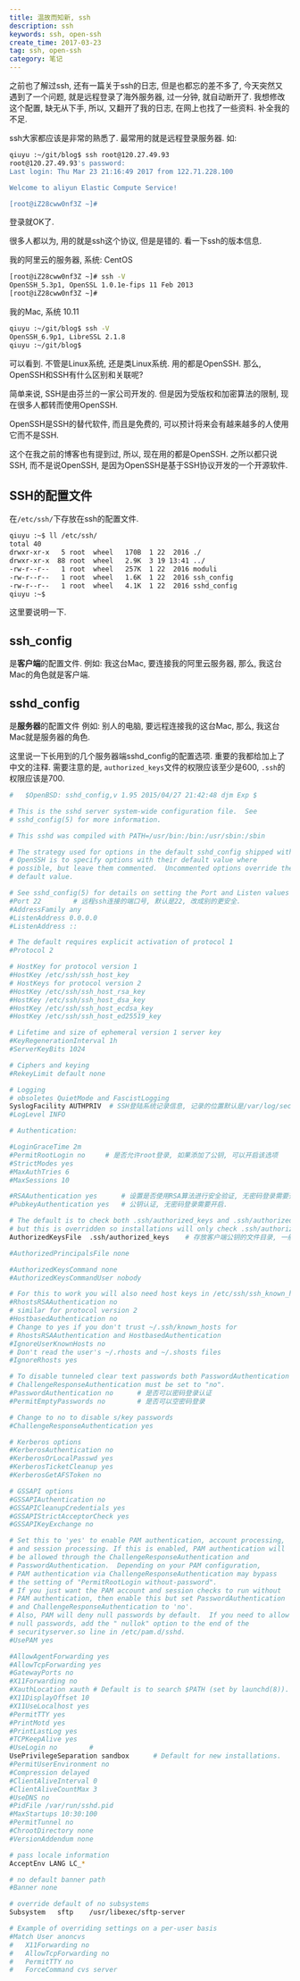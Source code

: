 ```yaml
---
title: 温故而知新, ssh
description: ssh
keywords: ssh, open-ssh
create_time: 2017-03-23
tag: ssh, open-ssh
category: 笔记
---
```


之前也了解过ssh, 还有一篇关于ssh的日志, 但是也都忘的差不多了, 今天突然又遇到了一个问题, 就是远程登录了海外服务器, 过一分钟, 就自动断开了. 我想修改这个配置, 缺无从下手, 所以, 又翻开了我的日志, 在网上也找了一些资料. 补全我的不足. 

ssh大家都应该是非常的熟悉了. 最常用的就是远程登录服务器. 如:

```bash
qiuyu :~/git/blog$ ssh root@120.27.49.93
root@120.27.49.93's password:
Last login: Thu Mar 23 21:16:49 2017 from 122.71.228.100

Welcome to aliyun Elastic Compute Service!

[root@iZ28cww0nf3Z ~]#
```

登录就OK了. 

很多人都以为, 用的就是ssh这个协议, 但是是错的. 
看一下ssh的版本信息. 

我的阿里云的服务器, 系统: CentOS

```bash
[root@iZ28cww0nf3Z ~]# ssh -V
OpenSSH_5.3p1, OpenSSL 1.0.1e-fips 11 Feb 2013
[root@iZ28cww0nf3Z ~]#
```

我的Mac, 系统 10.11

```bash
qiuyu :~/git/blog$ ssh -V
OpenSSH_6.9p1, LibreSSL 2.1.8
qiuyu :~/git/blog$
```

可以看到. 不管是Linux系统, 还是类Linux系统. 用的都是OpenSSH.
那么, OpenSSH和SSH有什么区别和关联呢? 

简单来说, SSH是由芬兰的一家公司开发的. 但是因为受版权和加密算法的限制, 现在很多人都转而使用OpenSSH.

OpenSSH是SSH的替代软件, 而且是免费的, 可以预计将来会有越来越多的人使用它而不是SSH.

这个在我之前的博客也有提到过, 所以, 现在用的都是OpenSSH. 之所以都只说SSH, 而不是说OpenSSH, 是因为OpenSSH是基于SSH协议开发的一个开源软件. 

## SSH的配置文件

在`/etc/ssh/`下存放在ssh的配置文件. 

```bash
qiuyu :~$ ll /etc/ssh/
total 40
drwxr-xr-x   5 root  wheel   170B  1 22  2016 ./
drwxr-xr-x  88 root  wheel   2.9K  3 19 13:41 ../
-rw-r--r--   1 root  wheel   257K  1 22  2016 moduli
-rw-r--r--   1 root  wheel   1.6K  1 22  2016 ssh_config
-rw-r--r--   1 root  wheel   4.1K  1 22  2016 sshd_config
qiuyu :~$
```

这里要说明一下.

## ssh_config

是**客户端**的配置文件.
例如: 我这台Mac, 要连接我的阿里云服务器, 那么, 我这台Mac的角色就是客户端.

## sshd_config
是**服务器**的配置文件
例如: 别人的电脑, 要远程连接我的这台Mac, 那么, 我这台Mac就是服务器的角色.

这里说一下长用到的几个服务器端sshd_config的配置选项. 
重要的我都给加上了中文的注释. 
需要注意的是, `authorized_keys`文件的权限应该至少是600, `.ssh`的权限应该是700.

```bash
#	$OpenBSD: sshd_config,v 1.95 2015/04/27 21:42:48 djm Exp $

# This is the sshd server system-wide configuration file.  See
# sshd_config(5) for more information.

# This sshd was compiled with PATH=/usr/bin:/bin:/usr/sbin:/sbin

# The strategy used for options in the default sshd_config shipped with
# OpenSSH is to specify options with their default value where
# possible, but leave them commented.  Uncommented options override the
# default value.

# See sshd_config(5) for details on setting the Port and Listen values on Mac OS X
#Port 22		# 远程ssh连接的端口号, 默认是22, 改成别的更安全. 
#AddressFamily any
#ListenAddress 0.0.0.0
#ListenAddress ::

# The default requires explicit activation of protocol 1
#Protocol 2

# HostKey for protocol version 1
#HostKey /etc/ssh/ssh_host_key
# HostKeys for protocol version 2
#HostKey /etc/ssh/ssh_host_rsa_key
#HostKey /etc/ssh/ssh_host_dsa_key
#HostKey /etc/ssh/ssh_host_ecdsa_key
#HostKey /etc/ssh/ssh_host_ed25519_key

# Lifetime and size of ephemeral version 1 server key
#KeyRegenerationInterval 1h
#ServerKeyBits 1024

# Ciphers and keying
#RekeyLimit default none

# Logging
# obsoletes QuietMode and FascistLogging
SyslogFacility AUTHPRIV  # SSH登陆系统记录信息, 记录的位置默认是/var/log/secure
#LogLevel INFO

# Authentication:

#LoginGraceTime 2m
#PermitRootLogin no		# 是否允许root登录, 如果添加了公钥, 可以开启该选项
#StrictModes yes
#MaxAuthTries 6
#MaxSessions 10

#RSAAuthentication yes		# 设置是否使用RSA算法进行安全验证, 无密码登录需要开启
#PubkeyAuthentication yes	# 公钥认证, 无密码登录需要开启.

# The default is to check both .ssh/authorized_keys and .ssh/authorized_keys2
# but this is overridden so installations will only check .ssh/authorized_keys
AuthorizedKeysFile	.ssh/authorized_keys	# 存放客户端公钥的文件目录, 一般都是~/.ssh/authorized_keys

#AuthorizedPrincipalsFile none

#AuthorizedKeysCommand none
#AuthorizedKeysCommandUser nobody

# For this to work you will also need host keys in /etc/ssh/ssh_known_hosts
#RhostsRSAAuthentication no
# similar for protocol version 2
#HostbasedAuthentication no
# Change to yes if you don't trust ~/.ssh/known_hosts for
# RhostsRSAAuthentication and HostbasedAuthentication
#IgnoreUserKnownHosts no
# Don't read the user's ~/.rhosts and ~/.shosts files
#IgnoreRhosts yes

# To disable tunneled clear text passwords both PasswordAuthentication and
# ChallengeResponseAuthentication must be set to "no".
#PasswordAuthentication no		# 是否可以密码登录认证
#PermitEmptyPasswords no		# 是否可以空密码登录

# Change to no to disable s/key passwords
#ChallengeResponseAuthentication yes

# Kerberos options
#KerberosAuthentication no
#KerberosOrLocalPasswd yes
#KerberosTicketCleanup yes
#KerberosGetAFSToken no

# GSSAPI options
#GSSAPIAuthentication no
#GSSAPICleanupCredentials yes
#GSSAPIStrictAcceptorCheck yes
#GSSAPIKeyExchange no

# Set this to 'yes' to enable PAM authentication, account processing,
# and session processing. If this is enabled, PAM authentication will
# be allowed through the ChallengeResponseAuthentication and
# PasswordAuthentication.  Depending on your PAM configuration,
# PAM authentication via ChallengeResponseAuthentication may bypass
# the setting of "PermitRootLogin without-password".
# If you just want the PAM account and session checks to run without
# PAM authentication, then enable this but set PasswordAuthentication
# and ChallengeResponseAuthentication to 'no'.
# Also, PAM will deny null passwords by default.  If you need to allow
# null passwords, add the "	nullok" option to the end of the
# securityserver.so line in /etc/pam.d/sshd.
#UsePAM yes

#AllowAgentForwarding yes
#AllowTcpForwarding yes
#GatewayPorts no
#X11Forwarding no
#XauthLocation xauth # Default is to search $PATH (set by launchd(8)).  It is recommended that a full path be provided.
#X11DisplayOffset 10
#X11UseLocalhost yes
#PermitTTY yes
#PrintMotd yes
#PrintLastLog yes
#TCPKeepAlive yes
#UseLogin no		# 
UsePrivilegeSeparation sandbox		# Default for new installations.
#PermitUserEnvironment no
#Compression delayed
#ClientAliveInterval 0
#ClientAliveCountMax 3
#UseDNS no
#PidFile /var/run/sshd.pid
#MaxStartups 10:30:100
#PermitTunnel no
#ChrootDirectory none
#VersionAddendum none

# pass locale information
AcceptEnv LANG LC_*

# no default banner path
#Banner none

# override default of no subsystems
Subsystem	sftp	/usr/libexec/sftp-server

# Example of overriding settings on a per-user basis
#Match User anoncvs
#	X11Forwarding no
#	AllowTcpForwarding no
#	PermitTTY no
#	ForceCommand cvs server
```





